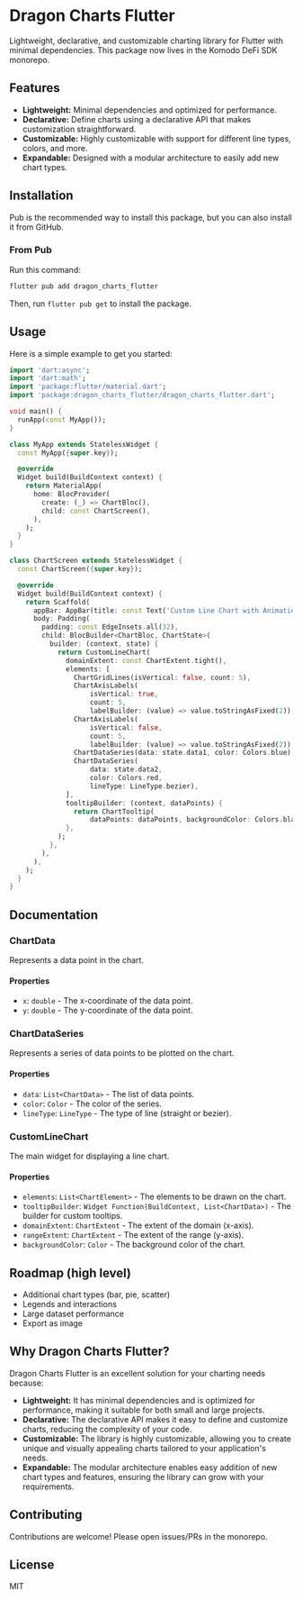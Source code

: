 # Dragon Charts Flutter

Lightweight, declarative, and customizable charting library for Flutter with minimal dependencies. This package now lives in the Komodo DeFi SDK monorepo.

## Features

- **Lightweight:** Minimal dependencies and optimized for performance.
- **Declarative:** Define charts using a declarative API that makes customization straightforward.
- **Customizable:** Highly customizable with support for different line types, colors, and more.
- **Expandable:** Designed with a modular architecture to easily add new chart types.

## Installation

Pub is the recommended way to install this package, but you can also install it from GitHub.

### From Pub

Run this command:

```bash
flutter pub add dragon_charts_flutter
```

Then, run `flutter pub get` to install the package.

## Usage

Here is a simple example to get you started:

```dart
import 'dart:async';
import 'dart:math';
import 'package:flutter/material.dart';
import 'package:dragon_charts_flutter/dragon_charts_flutter.dart';

void main() {
  runApp(const MyApp());
}

class MyApp extends StatelessWidget {
  const MyApp({super.key});

  @override
  Widget build(BuildContext context) {
    return MaterialApp(
      home: BlocProvider(
        create: (_) => ChartBloc(),
        child: const ChartScreen(),
      ),
    );
  }
}

class ChartScreen extends StatelessWidget {
  const ChartScreen({super.key});

  @override
  Widget build(BuildContext context) {
    return Scaffold(
      appBar: AppBar(title: const Text('Custom Line Chart with Animation')),
      body: Padding(
        padding: const EdgeInsets.all(32),
        child: BlocBuilder<ChartBloc, ChartState>(
          builder: (context, state) {
            return CustomLineChart(
              domainExtent: const ChartExtent.tight(),
              elements: [
                ChartGridLines(isVertical: false, count: 5),
                ChartAxisLabels(
                    isVertical: true,
                    count: 5,
                    labelBuilder: (value) => value.toStringAsFixed(2)),
                ChartAxisLabels(
                    isVertical: false,
                    count: 5,
                    labelBuilder: (value) => value.toStringAsFixed(2)),
                ChartDataSeries(data: state.data1, color: Colors.blue),
                ChartDataSeries(
                    data: state.data2,
                    color: Colors.red,
                    lineType: LineType.bezier),
              ],
              tooltipBuilder: (context, dataPoints) {
                return ChartTooltip(
                    dataPoints: dataPoints, backgroundColor: Colors.black);
              },
            );
          },
        ),
      ),
    );
  }
}
```

## Documentation

### ChartData

Represents a data point in the chart.

#### Properties

- `x`: `double` - The x-coordinate of the data point.
- `y`: `double` - The y-coordinate of the data point.

### ChartDataSeries

Represents a series of data points to be plotted on the chart.

#### Properties

- `data`: `List<ChartData>` - The list of data points.
- `color`: `Color` - The color of the series.
- `lineType`: `LineType` - The type of line (straight or bezier).

### CustomLineChart

The main widget for displaying a line chart.

#### Properties

- `elements`: `List<ChartElement>` - The elements to be drawn on the chart.
- `tooltipBuilder`: `Widget Function(BuildContext, List<ChartData>)` - The builder for custom tooltips.
- `domainExtent`: `ChartExtent` - The extent of the domain (x-axis).
- `rangeExtent`: `ChartExtent` - The extent of the range (y-axis).
- `backgroundColor`: `Color` - The background color of the chart.

## Roadmap (high level)

- Additional chart types (bar, pie, scatter)
- Legends and interactions
- Large dataset performance
- Export as image

## Why Dragon Charts Flutter?

Dragon Charts Flutter is an excellent solution for your charting needs because:

- **Lightweight:** It has minimal dependencies and is optimized for performance, making it suitable for both small and large projects.
- **Declarative:** The declarative API makes it easy to define and customize charts, reducing the complexity of your code.
- **Customizable:** The library is highly customizable, allowing you to create unique and visually appealing charts tailored to your application's needs.
- **Expandable:** The modular architecture enables easy addition of new chart types and features, ensuring the library can grow with your requirements.

## Contributing

Contributions are welcome! Please open issues/PRs in the monorepo.

## License

MIT
